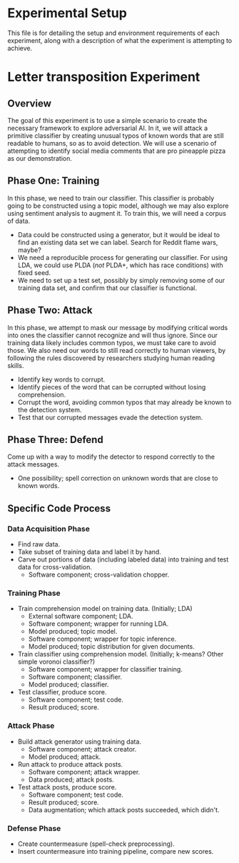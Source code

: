 # Experimental Setup

This file is for detailing the setup and environment requirements of each experiment, along with a description of what the experiment is attempting to achieve.

# Letter transposition Experiment
## Overview
The goal of this experiment is to use a simple scenario to create the necessary framework to explore adversarial AI. In it, we will attack a primitive classifier by creating unusual typos of known words that are still readable to humans, so as to avoid detection. We will use a scenario of attempting to identify social media comments that are pro pineapple pizza as our demonstration.
## Phase One: Training
In this phase, we need to train our classifier. This classifier is probably going to be constructed using a topic model, although we may also explore using sentiment analysis to augment it. To train this, we will need a corpus of data.
* Data could be constructed using a generator, but it would be ideal to find an existing data set we can label. Search for Reddit flame wars, maybe?
* We need a reproducible process for generating our classifier. For using LDA, we could use PLDA (*not* PLDA+, which has race conditions) with fixed seed.
* We need to set up a test set, possibly by simply removing some of our training data set, and confirm that our classifier is functional.
## Phase Two: Attack
In this phase, we attempt to mask our message by modifying critical words into ones the classifier cannot recognize and will thus ignore. Since our training data likely includes common typos, we must take care to avoid those. We also need our words to still read correctly to human viewers, by following the rules discovered by researchers studying human reading skills.
* Identify key words to corrupt.
* Identify pieces of the word that can be corrupted without losing comprehension.
* Corrupt the word, avoiding common typos that may already be known to the detection system.
* Test that our corrupted messages evade the detection system.
## Phase Three: Defend
Come up with a way to modify the detector to respond correctly to the attack messages.
* One possibility; spell correction on unknown words that are close to known words.

## Specific Code Process

### Data Acquisition Phase
* Find raw data.
* Take subset of training data and label it by hand.
* Carve out portions of data (including labeled data) into training and test data for cross-validation.
    * Software component; cross-validation chopper.

### Training Phase
* Train comprehension model on training data. (Initially; LDA)
    * External software component; LDA.
    * Software component; wrapper for running LDA.
    * Model produced; topic model.
    * Software component; wrapper for topic inference.
    * Model produced; topic distribution for given documents.
* Train classifier using comprehension model. (Initially; k-means? Other simple voronoi classifier?)
    * Software component; wrapper for classifier training.
    * Software component; classifier.
    * Model produced; classifier.
* Test classifier, produce score.
    * Software component; test code.
    * Result produced; score.

### Attack Phase
* Build attack generator using training data.
    * Software component; attack creator.
    * Model produced; attack.
* Run attack to produce attack posts.
    * Software component; attack wrapper.
    * Data produced; attack posts.
* Test attack posts, produce score.
    * Software component; test code.
    * Result produced; score.
    * Data augmentation; which attack posts succeeded, which didn't.

### Defense Phase
* Create countermeasure (spell-check preprocessing).
* Insert countermeasure into training pipeline, compare new scores.
